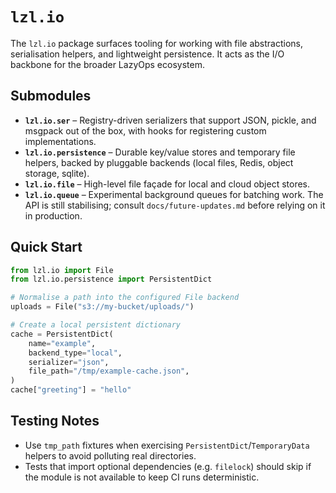 # `lzl.io`

The `lzl.io` package surfaces tooling for working with file abstractions,
serialisation helpers, and lightweight persistence.  It acts as the I/O
backbone for the broader LazyOps ecosystem.

## Submodules
- **`lzl.io.ser`** – Registry-driven serializers that support JSON, pickle, and
  msgpack out of the box, with hooks for registering custom implementations.
- **`lzl.io.persistence`** – Durable key/value stores and temporary file
  helpers, backed by pluggable backends (local files, Redis, object storage,
  sqlite).
- **`lzl.io.file`** – High-level file façade for local and cloud object stores.
- **`lzl.io.queue`** – Experimental background queues for batching work.  The
  API is still stabilising; consult `docs/future-updates.md` before relying on
  it in production.

## Quick Start
```python
from lzl.io import File
from lzl.io.persistence import PersistentDict

# Normalise a path into the configured File backend
uploads = File("s3://my-bucket/uploads/")

# Create a local persistent dictionary
cache = PersistentDict(
    name="example",
    backend_type="local",
    serializer="json",
    file_path="/tmp/example-cache.json",
)
cache["greeting"] = "hello"
```

## Testing Notes
- Use `tmp_path` fixtures when exercising `PersistentDict`/`TemporaryData`
  helpers to avoid polluting real directories.
- Tests that import optional dependencies (e.g. `filelock`) should skip if the
  module is not available to keep CI runs deterministic.
